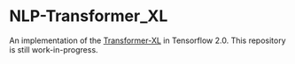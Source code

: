 # NLP-Transformer_XL
An implementation of the [Transformer-XL](https://arxiv.org/abs/1901.02860) in Tensorflow 2.0. This repository is still work-in-progress.
